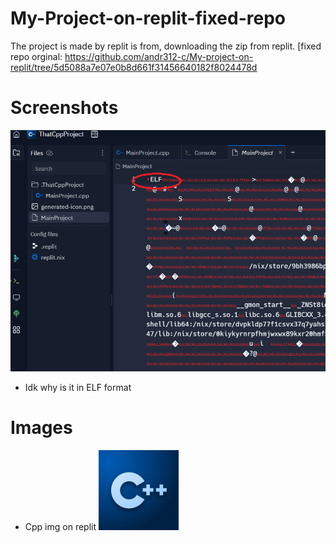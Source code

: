 # My-Project-on-replit-fixed-repo
The project is made by replit is from, downloading the zip from replit. [fixed repo orginal: https://github.com/andr312-c/My-project-on-replit/tree/5d5088a7e07e0b8d661f31456640182f8024478d

# Screenshots 
![alt text](https://github.com/andr312-c/My-Project-on-replit-fixed-repo/blob/ae5bf8257b1c45346512d51c2321d2cb703d8f6b/screenshot.png)
- Idk why is it in ELF format
  
# Images
- Cpp img on replit
![alt text](https://github.com/andr312-c/My-Project-on-replit-fixed-repo/blob/2c6210457b077538dce7e0a376dba477c6045f04/ThatCppProject/ThatCppProject/generated-icon.png)
